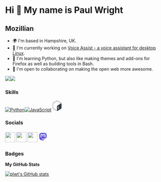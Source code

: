 Hi 👋 My name is Paul Wright
============================

Mozillian
---------

*   🌍  I'm based in Hampshire, UK.
*   🚀  I'm currently working on [Voice Assist - a voice assistant for desktop Linux](http://github.com/plwt/VoiceAssist).
*   🧠  I'm learning Python, but also like making themes and add-ons for Firefox as well as building tools in Bash.
*   🤝  I'm open to collaborating on making the open web more awesome.

<a href="https://www.twitter.com/wrightp_" target="_blank" rel="noreferrer"><img
                  src="https://img.shields.io/twitter/follow/wrightp_?logo=twitter&style=for-the-badge&color=0891b2&labelColor=1c1917"
                /></a><a href="https://www.github.com/plwt" target="_blank" rel="noreferrer"><img
                  src="https://img.shields.io/github/followers/plwt?logo=github&style=for-the-badge&color=0891b2&labelColor=1c1917" /></a>

### Skills

<p align="left"><a href="https://www.python.org/" target="_blank" rel="noreferrer"><img src="https://raw.githubusercontent.com/danielcranney/readme-generator/main/public/icons/skills/python-colored.svg" width="36" height="36" alt="Python" /></a><a href="https://developer.mozilla.org/en-US/docs/Web/JavaScript" target="_blank" rel="noreferrer"><img src="https://raw.githubusercontent.com/danielcranney/readme-generator/main/public/icons/skills/javascript-colored.svg" width="36" height="36" alt="JavaScript" /></a><a href="https://tiswww.case.edu/php/chet/bash/bashtop.html" target="_blank" rel="noreferrer"><img src="https://github.com/plwt/plwt/blob/main/bash.png" width="36" height="36" alt="Bash" /></a></p>

### Socials<p align="left"> <a href="https://www.github.com/plwt" target="_blank" rel="noreferrer"><img src="https://raw.githubusercontent.com/danielcranney/readme-generator/main/public/icons/socials/github.svg" width="32" height="32" /></a> <a href="https://www.polywork.com/pwright" target="_blank" rel="noreferrer"><img src="https://raw.githubusercontent.com/danielcranney/readme-generator/main/public/icons/socials/polywork.svg" width="32" height="32" /></a> <a href="https://www.twitter.com/wrightp_" target="_blank" rel="noreferrer"><img src="https://raw.githubusercontent.com/danielcranney/readme-generator/main/public/icons/socials/twitter.svg" width="32" height="32" /></a><a rel="me" href="https://mstdn.social/@plwt"><img src="https://github.com/plwt/plwt/blob/main/mstdn.png" width="36" height="36" alt="Mastodon"/></a> </p>



### Badges

<b>My GitHub Stats</b>

<a href="http://www.github.com/plwt"><img src="https://github-readme-stats.vercel.app/api?username=plwt&show_icons=true&hide=prs,&count_private=true&title_color=0891b2&text_color=ffffff&icon_color=0891b2&bg_color=1c1917&hide_border=true&show_icons=true" alt="plwt's GitHub stats" /></a>
